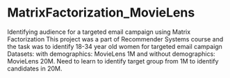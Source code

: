 # MatrixFactorization_MovieLens
Identifying audience for a targeted email campaign using Matrix Factorization
This project was a part of Recommender Systems course and the task was to identify 18-34 year old women for targeted email campaign
Datasets: with demographics: MovieLens 1M and without demographics: MovieLens 20M.
Need to learn to identify target group from 1M to identify candidates in 20M.
